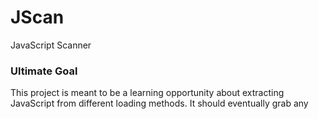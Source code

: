# JScan
JavaScript Scanner


### Ultimate Goal
This project is meant to be a learning opportunity about extracting JavaScript from different loading methods. 
It should eventually grab any <script> tags and write them to a file
As well it should load all external JavaScript files found looking for <script http(s)://
Using the Python module Dryscrape it will fully load the JavaScript allowing the engineer the ability to perform static code analysis on the different files.  
                                                                               

### Future Plans
Ensure all JavaScript is collected
Add JsHint support for static code analysis on the fly.  
Reporting?  Logging?
Paths to add to Burpsuite if looking at a DOM driven JS web application
